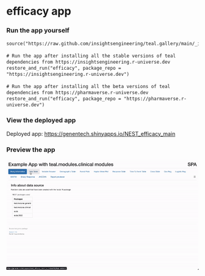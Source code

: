 
<!-- Generated by app_readme_template.Rmd and generate_app_readme.R: do not edit by hand-->

# efficacy app

### Run the app yourself

    source("https://raw.github.com/insightsengineering/teal.gallery/main/_internal/utils/sourceme.R")

    # Run the app after installing all the stable versions of teal dependencies from https://insightsengineering.r-universe.dev
    restore_and_run("efficacy", package_repo = "https://insightsengineering.r-universe.dev")

    # Run the app after installing all the beta versions of teal dependencies from https://pharmaverse.r-universe.dev
    restore_and_run("efficacy", package_repo = "https://pharmaverse.r-universe.dev")

### View the deployed app

Deployed app: <https://genentech.shinyapps.io/NEST_efficacy_main>

### Preview the app

![](../_internal/quarto/assets/img/efficacy.gif)<!-- -->

